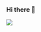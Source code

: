 ### Hi there 👋
![](https://encrypted-tbn0.gstatic.com/images?q=tbn:ANd9GcSTcdVdXWS28dNPDqargdeE_EyBc02DQPKUGg&usqp=CAU)

<!--
**Legich13/Legich13** is a ✨ _special_ ✨ repository because its `README.md` (this file) appears on your GitHub profile.

Here are some ideas to get you started:

- 🔭 I’m currently working on ...
- 🌱 I’m currently learning ...
- 👯 I’m looking to collaborate on ...
- 🤔 I’m looking for help with ...
- 💬 Ask me about ...
- 📫 How to reach me: ...
- 😄 Pronouns: ...
- ⚡ Fun fact: ...
-->
